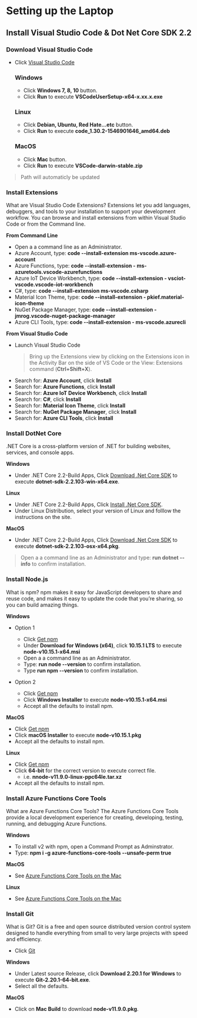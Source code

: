 # Setting up the Laptop

## Install Visual Studio Code & Dot Net Core SDK 2.2

### Download Visual Studio Code
- Click [Visual Studio Code](https://code.visualstudio.com/Download)

    ### Windows
    - Click **Windows 7, 8, 10** button.
    - Click **Run** to execute **VSCodeUserSetup-x64-x.xx.x.exe**
    
    ### Linux
    - Click **Debian, Ubuntu, Red Hate...etc** button.
    - Click **Run** to execute **code_1.30.2-1546901646_amd64.deb**

    ### MacOS
    - Click **Mac** button.
    - Click **Run** to execute **VSCode-darwin-stable.zip**

> Path will automaticly be updated

### Install Extensions
What are Visual Studio Code Extensions? Extensions let you add languages, debuggers, and tools to your installation to support your development workflow. You can browse and install extensions from within Visual Studio Code or from the Command line.

**From Command Line**

- Open a a command line as an Administrator.
- Azure Account, type: **code --install-extension ms-vscode.azure-account**
- Azure Functions, type: **code --install-extension  - ms-azuretools.vscode-azurefunctions**
- Azure IoT Device Workbench, type: **code --install-extension  - vsciot-vscode.vscode-iot-workbench**
- C#, type: **code --install-extension  ms-vscode.csharp**
- Material Icon Theme, type: **code --install-extension  - pkief.material-icon-theme**
- NuGet Package Manager, type: **code --install-extension  - jmrog.vscode-nuget-package-manager**
- Azure CLI Tools, type: **code --install-extension  - ms-vscode.azurecli**

**From Visual Studio Code**

- Launch Visual Studio Code
    > Bring up the Extensions view by clicking on the Extensions icon in the Activity Bar on the side of VS Code or the View: Extensions command (**Ctrl+Shift+X**).
- Search for: **Azure Account**, click **Install**
- Search for: **Azure Functions**, click **Install**
- Search for: **Azure IoT Device Workbench**, click **Install**
- Search for: **C#**, click **Install**
- Search for: **Material Icon Theme**, click **Install**
- Search for: **NuGet Package Manager**, click **Install**
- Search for: **Azure CLI Tools**, click **Install**

### Install DotNet Core
.NET Core is a cross-platform version of .NET for building websites, services, and console apps.

**Windows**
- Under .NET Core 2.2-Build Apps, Click [Download .Net Core SDK]([https://dotnet.microsoft.com/download) to execute **dotnet-sdk-2.2.103-win-x64.exe**.

**Linux**
- Under .NET Core 2.2-Build Apps, Click [Install .Net Core SDK]([https://dotnet.microsoft.com/download).
- Under Linux Distribution, select your version of Linux and folllow the instructions on the site.

**MacOS**
- Under .NET Core 2.2-Build Apps, Click [Download .Net Core SDK]([https://dotnet.microsoft.com/download) to execute **dotnet-sdk-2.2.103-osx-x64.pkg**.

> Open a a command line as an Administrator and type: **run dotnet --info** to confirm installation.
 
### Install Node.js
What is npm? npm makes it easy for JavaScript developers to share and reuse code, and makes it easy to update the code that you’re sharing, so you can build amazing things.

**Windows**

- Option 1
    - Click [Get npm](https://nodejs.org/en/)
    - Under **Download for Windows (x64)**, click **10.15.1 LTS** to execute **node-v10.15.1-x64.msi**
    - Open a a command line as an Administrator.
    - Type: **run node --version** to confirm installation.
    - Type **run npm --version** to confirm installation.

- Option 2
    - Click [Get npm](https://nodejs.org/en/download/)
    - Click **Windows Installer** to execute **node-v10.15.1-x64.msi**
    - Accept all the defaults to install npm.
 
**MacOS**
- Click [Get npm](https://nodejs.org/en/download/)
- Click **macOS Installer** to execute **node-v10.15.1.pkg**
- Accept all the defaults to install npm.

**Linux**
- Click [Get npm](https://nodejs.org/en/download/)
- Click **64-bit** for the correct version to execute correct file.
    - i.e. **nnode-v11.9.0-linux-ppc64le.tar.xz**
- Accept all the defaults to install npm.

### Install Azure Functions Core Tools
What are Azure Functions Core Tools? The Azure Functions Core Tools provide a local development experience for creating, developing, testing, running, and debugging Azure Functions.

**Windows**
- To install v2 with npm, open a Command Prompt as Adminstrator.
- Type: **npm i -g azure-functions-core-tools --unsafe-perm true**

**MacOS**
- See [Azure Functions Core Tools on the Mac](https://github.com/Azure/azure-functions-core-tools#mac)

**Linux**
- See [Azure Functions Core Tools on the Mac](https://github.com/Azure/azure-functions-core-tools#linux)

### Install Git
What is Git? Git is a free and open source distributed version control system designed to handle everything from small to very large projects with speed and efficiency.
- Click [Git](https://git-scm.com/)

**Windows**
- Under Latest source Release, click **Download 2.20.1 for Windows** to execute **Git-2.20.1-64-bit.exe**.
- Select all the defaults.

**MacOS**
- Click on **Mac Build** to download **node-v11.9.0.pkg**. 

​